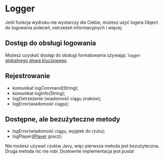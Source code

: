 # Logger

Jeśli funkcja wydruku nie wystarczy dla Ciebie, możesz użyć logera Object do logowania poleceń, ostrzeżeń informacyjnych i więcej.

## Dostęp do obsługi logowania

Możesz uzyskać dostęp do obsługi formatowania używając `logger` [globalnego słowa kluczowego](/Vanilla/Global_Functions/).

## Rejestrowanie

- komunikat logCommand(String);
- komunikat logInfo(String);
- logOstrzeżenie (wiadomość ciągu znaków);
- logError(wiadomość ciągu);

## Dostępne, ale bezużyteczne metody

- logError(wiadomość ciągu, wyjątek do rzutu);
- logPlayer([IPlayer](/Vanilla/Players/IPlayer/) gracz);

Nie możesz używać rzutów Javy, więc pierwsza metoda jest bezużyteczna.  
Druga metoda nic nie robi. Dosłownie implementacja jest pusta!